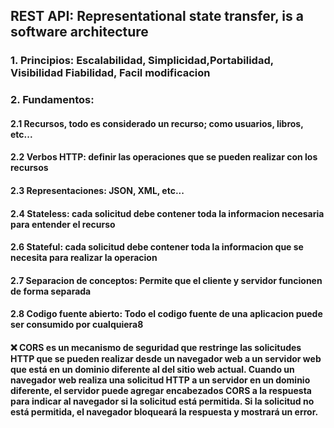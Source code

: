 ## REST API: Representational state transfer, is a software architecture
### 1. Principios: Escalabilidad, Simplicidad,Portabilidad, Visibilidad Fiabilidad, Facil modificacion

### 2. Fundamentos:
#### 2.1 Recursos, todo es considerado un recurso; como usuarios, libros, etc...
#### 2.2 Verbos HTTP: definir las operaciones que se pueden realizar con los recursos
#### 2.3 Representaciones: JSON, XML, etc...
#### 2.4 Stateless: cada solicitud debe contener toda la informacion necesaria para entender el recurso
#### 2.6 Stateful: cada solicitud debe contener toda la informacion que se necesita para realizar la operacion
#### 2.7 Separacion de conceptos: Permite que el cliente y servidor funcionen de forma separada
#### 2.8 Codigo fuente abierto: Todo el codigo fuente de una aplicacion puede ser consumido por cualquiera8


#### ❌  CORS es un mecanismo de seguridad que restringe las solicitudes HTTP que se pueden realizar desde un navegador web a un servidor web que está en un  dominio diferente al del sitio web actual.  Cuando un navegador web realiza una solicitud HTTP a un servidor en un dominio diferente, el servidor puede agregar encabezados CORS a la respuesta para indicar al navegador si la solicitud está permitida. Si la solicitud no está permitida, el navegador bloqueará la respuesta y mostrará un error.
